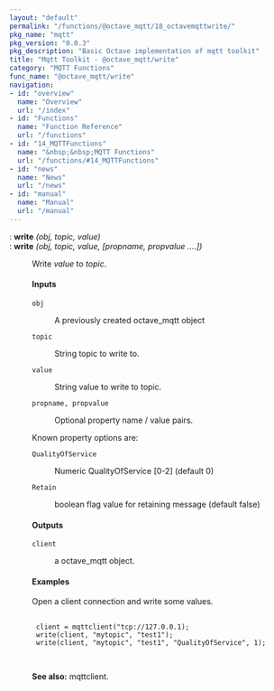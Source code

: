 ```yaml
---
layout: "default"
permalink: "/functions/@octave_mqtt/18_octavemqttwrite/"
pkg_name: "mqtt"
pkg_version: "0.0.3"
pkg_description: "Basic Octave implementation of mqtt toolkit"
title: "Mqtt Toolkit - @octave_mqtt/write"
category: "MQTT Functions"
func_name: "@octave_mqtt/write"
navigation:
- id: "overview"
  name: "Overview"
  url: "/index"
- id: "Functions"
  name: "Function Reference"
  url: "/functions"
- id: "14_MQTTFunctions"
  name: "&nbsp;&nbsp;MQTT Functions"
  url: "/functions/#14_MQTTFunctions"
- id: "news"
  name: "News"
  url: "/news"
- id: "manual"
  name: "Manual"
  url: "/manual"
---
```

<dl class="def">
<dt id="index-write"><span class="category">: </span><span><em></em> <strong>write</strong> <em>(<var>obj</var>, <var>topic</var>, <var>value</var>)</em><a href='#index-write' class='copiable-anchor'></a></span></dt>
<dt id="index-write-1"><span class="category">: </span><span><em></em> <strong>write</strong> <em>(<var>obj</var>, <var>topic</var>, <var>value</var>, [<var>propname</var>, <var>propvalue</var> ....])</em><a href='#index-write-1' class='copiable-anchor'></a></span></dt>
<dd><p>Write <var>value</var> to <var>topic</var>.
</p>
<span id="Inputs"></span><h4 class="subsubheading">Inputs</h4>
<dl compact="compact">
<dt><span><code>obj</code></span></dt>
<dd><p>A previously created octave_mqtt object
 </p></dd>
<dt><span><code>topic</code></span></dt>
<dd><p>String topic to write to.
 </p></dd>
<dt><span><code>value</code></span></dt>
<dd><p>String value to write to topic.
 </p></dd>
<dt><span><code>propname, propvalue</code></span></dt>
<dd><p>Optional property name / value pairs.
 </p></dd>
</dl>

<p>Known property options are:
 </p><dl compact="compact">
<dt><span><code>QualityOfService</code></span></dt>
<dd><p>Numeric QualityOfService [0-2] (default 0)
 </p></dd>
<dt><span><code>Retain</code></span></dt>
<dd><p>boolean flag value for retaining message (default false)
 </p></dd>
</dl>

<span id="Outputs"></span><h4 class="subsubheading">Outputs</h4>
<dl compact="compact">
<dt><span><code>client</code></span></dt>
<dd><p>a octave_mqtt object.<br>
 </p></dd>
</dl>

<span id="Examples"></span><h4 class="subsubheading">Examples</h4>
<p>Open a client connection and write some values.
 </p><div class="example">
<pre class="example"> <code>
 client = mqttclient(&quot;tcp://127.0.0.1);
 write(client, &quot;mytopic&quot;, &quot;test1&quot;);
 write(client, &quot;mytopic&quot;, &quot;test1&quot;, &quot;QualityOfService&quot;, 1);
 </code>
 </pre></div>


<p><strong>See also:</strong> mqttclient.
 </p></dd></dl>